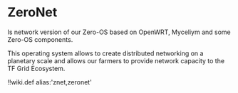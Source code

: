 # ZeroNet

Is network version of our Zero-OS based on OpenWRT, Myceliym and some Zero-OS components.

This operating system allows to create distributed networking on a planetary scale and allows our farmers to provide network capacity to the TF Grid Ecosystem.

!!wiki.def alias:'znet,zeronet'